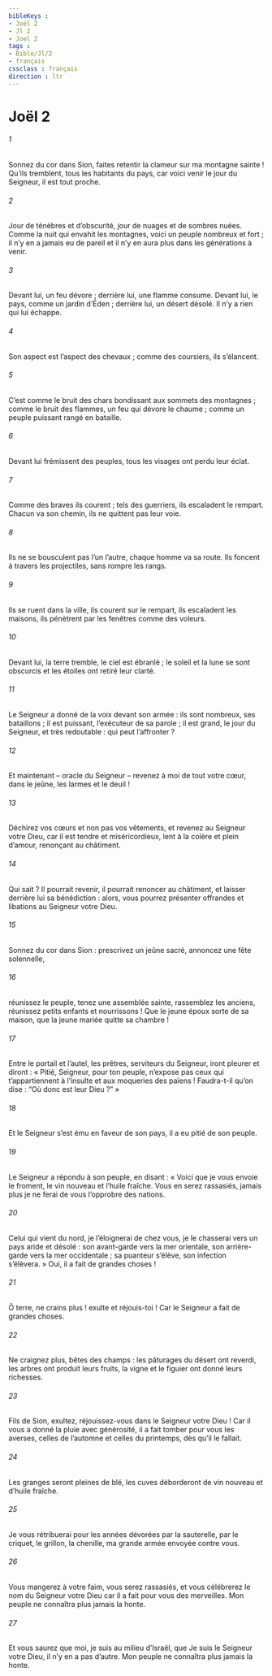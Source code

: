 ```yaml
---
bibleKeys : 
- Joël 2
- Jl 2
- Joel 2
tags : 
- Bible/Jl/2
- français
cssclass : français
direction : ltr
---
```


# Joël 2

###### 1
Sonnez du cor dans Sion,
faites retentir la clameur sur ma montagne sainte !
Qu’ils tremblent, tous les habitants du pays,
car voici venir le jour du Seigneur,
il est tout proche.
###### 2
Jour de ténèbres et d’obscurité,
jour de nuages et de sombres nuées.
Comme la nuit qui envahit les montagnes,
voici un peuple nombreux et fort ;
il n’y en a jamais eu de pareil
et il n’y en aura plus dans les générations à venir.
###### 3
Devant lui, un feu dévore ;
derrière lui, une flamme consume.
Devant lui, le pays, comme un jardin d’Éden ;
derrière lui, un désert désolé.
Il n’y a rien qui lui échappe.
###### 4
Son aspect est l’aspect des chevaux ;
comme des coursiers, ils s’élancent.
###### 5
C’est comme le bruit des chars
bondissant aux sommets des montagnes ;
comme le bruit des flammes,
un feu qui dévore le chaume ;
comme un peuple puissant
rangé en bataille.
###### 6
Devant lui frémissent des peuples,
tous les visages ont perdu leur éclat.
###### 7
Comme des braves ils courent ;
tels des guerriers, ils escaladent le rempart.
Chacun va son chemin,
ils ne quittent pas leur voie.
###### 8
Ils ne se bousculent pas l’un l’autre,
chaque homme va sa route.
Ils foncent à travers les projectiles,
sans rompre les rangs.
###### 9
Ils se ruent dans la ville,
ils courent sur le rempart,
ils escaladent les maisons,
ils pénètrent par les fenêtres
comme des voleurs.
###### 10
Devant lui, la terre tremble,
le ciel est ébranlé ;
le soleil et la lune se sont obscurcis
et les étoiles ont retiré leur clarté.
###### 11
Le Seigneur a donné de la voix
devant son armée :
ils sont nombreux, ses bataillons ;
il est puissant, l’exécuteur de sa parole ;
il est grand, le jour du Seigneur, et très redoutable :
qui peut l’affronter ?
###### 12
Et maintenant – oracle du Seigneur –
revenez à moi de tout votre cœur,
dans le jeûne, les larmes et le deuil !
###### 13
Déchirez vos cœurs et non pas vos vêtements,
et revenez au Seigneur votre Dieu,
car il est tendre et miséricordieux,
lent à la colère et plein d’amour,
renonçant au châtiment.
###### 14
Qui sait ? Il pourrait revenir,
il pourrait renoncer au châtiment,
et laisser derrière lui sa bénédiction :
alors, vous pourrez présenter offrandes et libations
au Seigneur votre Dieu.
###### 15
Sonnez du cor dans Sion :
prescrivez un jeûne sacré, annoncez une fête solennelle,
###### 16
réunissez le peuple, tenez une assemblée sainte,
rassemblez les anciens,
réunissez petits enfants et nourrissons !
Que le jeune époux sorte de sa maison,
que la jeune mariée quitte sa chambre !
###### 17
Entre le portail et l’autel,
les prêtres, serviteurs du Seigneur,
iront pleurer et diront :
« Pitié, Seigneur, pour ton peuple,
n’expose pas ceux qui t’appartiennent
à l’insulte et aux moqueries des païens !
Faudra-t-il qu’on dise :
“Où donc est leur Dieu ?” »
###### 18
Et le Seigneur s’est ému en faveur de son pays,
il a eu pitié de son peuple.
###### 19
Le Seigneur a répondu à son peuple, en disant :
« Voici que je vous envoie
le froment, le vin nouveau et l’huile fraîche.
Vous en serez rassasiés,
jamais plus je ne ferai de vous l’opprobre des nations.
###### 20
Celui qui vient du nord, je l’éloignerai de chez vous,
je le chasserai vers un pays aride et désolé :
son avant-garde vers la mer orientale,
son arrière-garde vers la mer occidentale ;
sa puanteur s’élève,
son infection s’élèvera. »
Oui, il a fait de grandes choses !
###### 21
Ô terre, ne crains plus !
exulte et réjouis-toi !
Car le Seigneur a fait de grandes choses.
###### 22
Ne craignez plus, bêtes des champs :
les pâturages du désert ont reverdi,
les arbres ont produit leurs fruits,
la vigne et le figuier ont donné leurs richesses.
###### 23
Fils de Sion, exultez,
réjouissez-vous dans le Seigneur votre Dieu !
Car il vous a donné la pluie avec générosité,
il a fait tomber pour vous les averses,
celles de l’automne et celles du printemps,
dès qu’il le fallait.
###### 24
Les granges seront pleines de blé,
les cuves déborderont de vin nouveau et d’huile fraîche.
###### 25
Je vous rétribuerai pour les années
dévorées par la sauterelle,
par le criquet, le grillon, la chenille,
ma grande armée envoyée contre vous.
###### 26
Vous mangerez à votre faim, vous serez rassasiés,
et vous célébrerez le nom du Seigneur votre Dieu
car il a fait pour vous des merveilles.
Mon peuple ne connaîtra plus jamais la honte.
###### 27
Et vous saurez que moi, je suis au milieu d’Israël,
que Je suis le Seigneur votre Dieu,
il n’y en a pas d’autre.
Mon peuple ne connaîtra plus jamais la honte.
